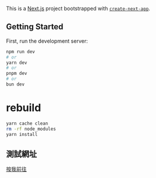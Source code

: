 This is a [Next.js](https://nextjs.org) project bootstrapped with [`create-next-app`](https://nextjs.org/docs/app/api-reference/cli/create-next-app).

## Getting Started

First, run the development server:

```bash
npm run dev
# or
yarn dev
# or
pnpm dev
# or
bun dev
```

# rebuild
```bash
yarn cache clean
rm -rf node_modules
yarn install
```
## 測試網址
[按我前往](https://ish-audit-app.vercel.app)
